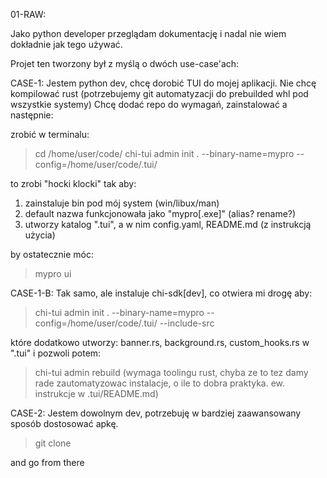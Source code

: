 

01-RAW:

Jako python developer przeglądam dokumentację i nadal nie wiem dokładnie jak tego używać. 

Projet ten tworzony był z myślą o dwóch use-case'ach:


CASE-1:
Jestem python dev, chcę dorobić TUI do mojej aplikacji. 
Nie chcę kompilować rust (potrzebujemy git automatyzacji do prebuilded whl pod wszystkie systemy)
Chcę dodać repo do wymagań, zainstalować a następnie:


zrobić w terminalu:

> cd /home/user/code/<my-project>
> chi-tui admin init . --binary-name=mypro --config=/home/user/code/.tui/


to zrobi "hocki klocki" tak aby:
1) zainstaluje bin pod mój system (win/libux/man)
2) default nazwa funkcjonowała jako "mypro[.exe]" (alias? rename?)
3) utworzy katalog ".tui", a w nim config.yaml, README.md (z instrukcją użycia)

by ostatecznie móc:

> mypro ui

CASE-1-B:
Tak samo, ale instaluje chi-sdk[dev], co otwiera mi drogę aby:
> chi-tui admin init . --binary-name=mypro --config=/home/user/code/.tui/ --include-src

które dodatkowo utworzy: banner.rs, background.rs, custom_hooks.rs w ".tui"
i pozwoli potem:

> chi-tui admin rebuild (wymaga toolingu rust, chyba ze to tez damy rade zautomatyzowac instalacje, o ile to dobra praktyka. ew. instrukcje w .tui/README.md)




CASE-2:
Jestem dowolnym dev, potrzebuję w bardziej zaawansowany sposób dostosować apkę.
> git clone <repo>

and go from there